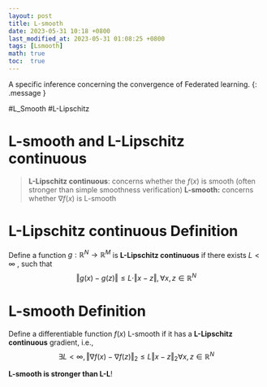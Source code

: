```yaml
---
layout: post
title: L-smooth
date: 2023-05-31 10:18 +0800
last_modified_at: 2023-05-31 01:08:25 +0800
tags: [Lsmooth]
math: true
toc:  true
---
```

A specific inference concerning the convergence of Federated learning.
{: .message }

#L_Smooth #L-Lipschitz
# L-smooth and L-Lipschitz continuous

<script type="text/javascript" src="http://cdn.mathjax.org/mathjax/latest/MathJax.js?config=TeX-AMS-MML_HTMLorMML"></script>
<script type="text/x-mathjax-config">
    MathJax.Hub.Config({ tex2jax: {inlineMath: [['$', '$']]}, messageStyle: "none" });
</script>


> **L-Lipschitz continuous**: concerns whether the $f(x)$ is smooth (often stronger than simple smoothness verification)
> **L-smooth:** concerns whether $\nabla f(x)$ is L-smooth

# **L-Lipschitz continuous** Definition
Define a function $g: \mathbb{R}^N\rightarrow \mathbb{R}^{M}$ is **L-Lipschitz continuous** if there exists $L < \infty$ , such that 
$$
\Vert{ g(x)-g(z)\Vert}\leq L\cdot\Vert x-z \Vert , \forall x,z\in\mathbb{R}^{N}
$$
# **L-smooth** Definition
Define a differentiable function $f(x)$ L-smooth if it has a **L-Lipschitz continuous** gradient, i.e.,
$$
\exists L < \infty , \Vert \nabla f(x)- \nabla f(z)\Vert_2 \leq L\Vert x-z\Vert_2 \forall x,z\in\mathbb{R}^{N}
$$

**L-smooth is stronger than L-L**!



